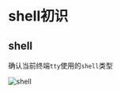 # shell初识

## shell

确认当前终端`tty`使用的`shell`类型

![shell](https://github.com/SunshineBrother/ScriptStudy/blob/main/shell/shell初识/shell.png)






























































